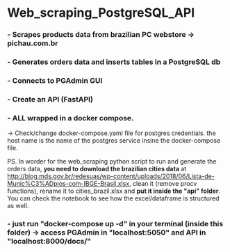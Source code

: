 # Web_scraping_PostgreSQL_API

### - Scrapes products data from brazilian PC webstore -> pichau.com.br

### - Generates orders data and inserts tables in a PostgreSQL db

### - Connects to PGAdmin GUI

### - Create an API (FastAPI)

### - ALL wrapped in a docker compose.

-> Check/change docker-compose.yaml file for postgres credentials. the host name is the name of the postgres service insine the docker-compose file.

PS. In worder for the web_scraping python script to run and generate the orders data, **you need to download the brazilian cities data** at http://blog.mds.gov.br/redesuas/wp-content/uploads/2018/06/Lista-de-Munic%C3%ADpios-com-IBGE-Brasil.xlsx, clean it (remove procv functions), rename it to cities_brazil.xlsx and **put it inside the "api" folder**. You can check the notebook to see how the excel/dataframe is structured as well.

### - just run "docker-compose up -d" in your terminal (inside this folder) -> access PGAdmin in "localhost:5050" and API in "localhost:8000/docs/" 
